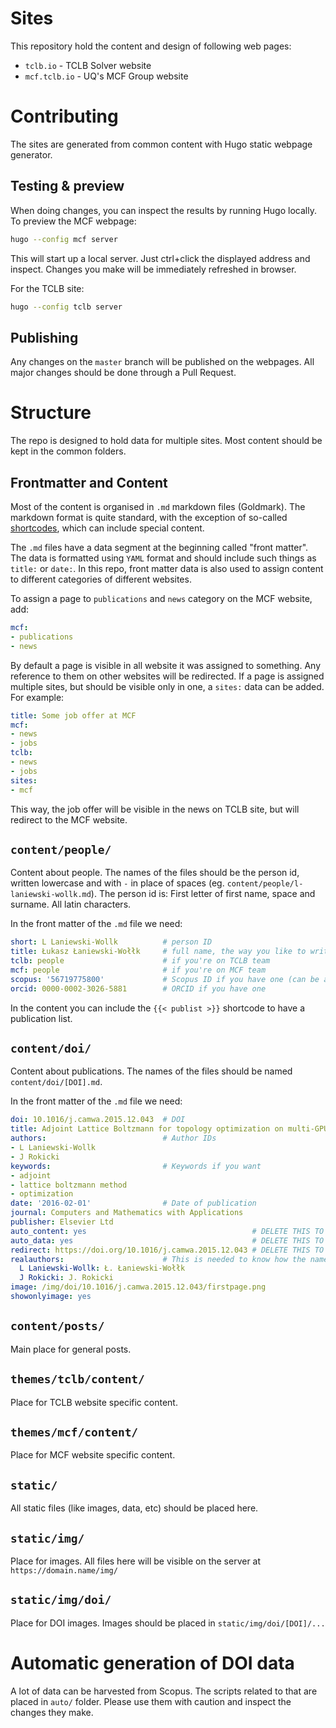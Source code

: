 # Sites
This repository hold the content and design of following web pages:
- `tclb.io` - TCLB Solver website
- `mcf.tclb.io` - UQ's MCF Group website

# Contributing
The sites are generated from common content with Hugo static webpage generator.

## Testing & preview

When doing changes, you can inspect the results by running Hugo locally.
To preview the MCF webpage:
```bash
hugo --config mcf server
```
This will start up a local server. Just ctrl+click the displayed address and inspect.
Changes you make will be immediately refreshed in browser.

For the TCLB site:
```bash
hugo --config tclb server
```

## Publishing
Any changes on the `master` branch will be published on the webpages.
All major changes should be done through a Pull Request.

# Structure
The repo is designed to hold data for multiple sites.
Most content should be kept in the common folders.

## Frontmatter and Content
Most of the content is organised in `.md` markdown files (Goldmark). The markdown format is quite standard, with the exception of so-called [shortcodes](https://gohugo.io/content-management/shortcodes/), which can include special content.

The `.md` files have a data segment at the beginning called "front matter". The data is formatted using `YAML` format and should include such things as `title:` or `date:`. In this repo, front matter data is also used to assign content to different categories of different websites.

To assign a page to `publications` and `news` category on the MCF website, add:
```yaml
mcf:
- publications
- news
```

By default a page is visible in all website it was assigned to something. Any reference to them on other websites will be redirected.
If a page is assigned multiple sites, but should be visible only in one, a `sites:` data can be added. For example:
```yaml
title: Some job offer at MCF
mcf:
- news
- jobs
tclb:
- news
- jobs
sites:
- mcf
```
This way, the job offer will be visible in the news on TCLB site, but will redirect to the MCF website.

## `content/people/`
Content about people. The names of the files should be the person id, written lowercase and with `-` in place of spaces (eg. `content/people/l-laniewski-wollk.md`). The person id is: First letter of first name, space and surname. All latin characters.

In the front matter of the `.md` file we need:
```yaml
short: L Laniewski-Wollk          # person ID
title: Łukasz Łaniewski-Wołłk     # full name, the way you like to write it.
tclb: people                      # if you're on TCLB team
mcf: people                       # if you're on MCF team
scopus: '56719775800'             # Scopus ID if you have one (can be a list)
orcid: 0000-0002-3026-5881        # ORCID if you have one
```

In the content you can include the `{{< publist >}}` shortcode to have a publication list.

## `content/doi/`
Content about publications. The names of the files should be named `content/doi/[DOI].md`.

In the front matter of the `.md` file we need:
```yaml
doi: 10.1016/j.camwa.2015.12.043  # DOI
title: Adjoint Lattice Boltzmann for topology optimization on multi-GPU architecture
authors:                          # Author IDs
- L Laniewski-Wollk
- J Rokicki
keywords:                         # Keywords if you want
- adjoint
- lattice boltzmann method
- optimization
date: '2016-02-01'                # Date of publication
journal: Computers and Mathematics with Applications
publisher: Elsevier Ltd
auto_content: yes                                     # DELETE THIS TO NOT AUTO GENERATE CONTENT
auto_data: yes                                        # DELETE THIS TO NOT AUTO GENERATE METADATA
redirect: https://doi.org/10.1016/j.camwa.2015.12.043 # DELETE THIS TO NOT REDIRECT
realauthors:                      # This is needed to know how the names on the publication correspond to our IDs
  L Laniewski-Wollk: Ł. Łaniewski-Wołłk
  J Rokicki: J. Rokicki
image: /img/doi/10.1016/j.camwa.2015.12.043/firstpage.png
showonlyimage: yes
```

## `content/posts/`
Main place for general posts.

## `themes/tclb/content/`
Place for TCLB website specific content.

## `themes/mcf/content/`
Place for MCF website specific content.

## `static/`
All static files (like images, data, etc) should be placed here.

## `static/img/`
Place for images. All files here will be visible on the server at `https://domain.name/img/`

## `static/img/doi/`
Place for DOI images. Images should be placed in `static/img/doi/[DOI]/...`

# Automatic generation of DOI data
A lot of data can be harvested from Scopus. The scripts related to that are placed in `auto/` folder.
Please use them with caution and inspect the changes they make.


